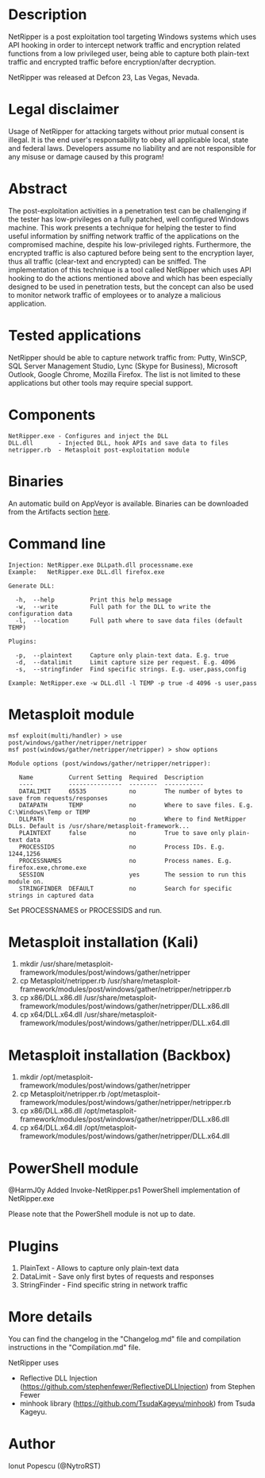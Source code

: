 # Description

NetRipper is a post exploitation tool targeting Windows systems which uses API hooking in order to intercept network traffic and encryption related functions from a low privileged user, being able to capture both plain-text traffic and encrypted traffic before encryption/after decryption. 

NetRipper was released at Defcon 23, Las Vegas, Nevada.

# Legal disclaimer

Usage of NetRipper for attacking targets without prior mutual consent is illegal. It is the end user's responsability to obey all applicable local, state and federal laws. Developers assume no liability and are not responsible for any misuse or damage caused by this program!

# Abstract

The post-exploitation activities in a penetration test can be challenging if the tester has low-privileges on a fully patched, well configured Windows machine. This work presents a technique for helping the tester to find useful information by sniffing network traffic of the applications on the compromised machine, despite his low-privileged rights. Furthermore, the encrypted traffic is also captured before being sent to the encryption layer, thus all traffic (clear-text and encrypted) can be sniffed. The implementation of this technique is a tool called NetRipper which uses API hooking to do the actions mentioned above and which has been especially designed to be used in penetration tests, but the concept can also be used to monitor network traffic of employees or to analyze a malicious application.

# Tested applications

NetRipper should be able to capture network traffic from: Putty, WinSCP, SQL Server Management Studio, Lync (Skype for Business), Microsoft Outlook, Google Chrome, Mozilla Firefox. The list is not limited to these applications but other tools may require special support.

# Components

```
NetRipper.exe - Configures and inject the DLL  
DLL.dll       - Injected DLL, hook APIs and save data to files  
netripper.rb  - Metasploit post-exploitation module
```

# Binaries 
An automatic build on AppVeyor is available. Binaries can be downloaded from the Artifacts section [here](https://ci.appveyor.com/project/NytroRST/netripper/build/artifacts).

# Command line

```
Injection: NetRipper.exe DLLpath.dll processname.exe  
Example:   NetRipper.exe DLL.dll firefox.exe  

Generate DLL:

  -h,  --help          Print this help message  
  -w,  --write         Full path for the DLL to write the configuration data  
  -l,  --location      Full path where to save data files (default TEMP)  

Plugins:

  -p,  --plaintext     Capture only plain-text data. E.g. true  
  -d,  --datalimit     Limit capture size per request. E.g. 4096  
  -s,  --stringfinder  Find specific strings. E.g. user,pass,config  

Example: NetRipper.exe -w DLL.dll -l TEMP -p true -d 4096 -s user,pass  
```

# Metasploit module

```
msf exploit(multi/handler) > use post/windows/gather/netripper/netripper 
msf post(windows/gather/netripper/netripper) > show options

Module options (post/windows/gather/netripper/netripper):

   Name          Current Setting  Required  Description
   ----          ---------------  --------  -----------
   DATALIMIT     65535            no        The number of bytes to save from requests/responses
   DATAPATH      TEMP             no        Where to save files. E.g. C:\Windows\Temp or TEMP
   DLLPATH                        no        Where to find NetRipper DLLs. Default is /usr/share/metasploit-framework...
   PLAINTEXT     false            no        True to save only plain-text data
   PROCESSIDS                     no        Process IDs. E.g. 1244,1256
   PROCESSNAMES                   no        Process names. E.g. firefox.exe,chrome.exe
   SESSION                        yes       The session to run this module on.
   STRINGFINDER  DEFAULT          no        Search for specific strings in captured data

```

Set PROCESSNAMES or PROCESSIDS and run.

# Metasploit installation (Kali)

1. mkdir /usr/share/metasploit-framework/modules/post/windows/gather/netripper
2. cp Metasploit/netripper.rb /usr/share/metasploit-framework/modules/post/windows/gather/netripper/netripper.rb
3. cp x86/DLL.x86.dll /usr/share/metasploit-framework/modules/post/windows/gather/netripper/DLL.x86.dll
4. cp x64/DLL.x64.dll /usr/share/metasploit-framework/modules/post/windows/gather/netripper/DLL.x64.dll

# Metasploit installation (Backbox)

1. mkdir /opt/metasploit-framework/modules/post/windows/gather/netripper
2. cp Metasploit/netripper.rb /opt/metasploit-framework/modules/post/windows/gather/netripper/netripper.rb
3. cp x86/DLL.x86.dll /opt/metasploit-framework/modules/post/windows/gather/netripper/DLL.x86.dll
4. cp x64/DLL.x64.dll /opt/metasploit-framework/modules/post/windows/gather/netripper/DLL.x64.dll

# PowerShell module

@HarmJ0y Added Invoke-NetRipper.ps1 PowerShell implementation of NetRipper.exe

Please note that the PowerShell module is not up to date.

# Plugins

1. PlainText - Allows to capture only plain-text data
2. DataLimit - Save only first bytes of requests and responses
3. StringFinder - Find specific string in network traffic

# More details

You can find the changelog in the "Changelog.md" file and compilation instructions in the "Compilation.md" file.

NetRipper uses 
- Reflective DLL Injection (https://github.com/stephenfewer/ReflectiveDLLInjection) from Stephen Fewer 
- minhook library (https://github.com/TsudaKageyu/minhook) from Tsuda Kageyu.

# Author

Ionut Popescu (@NytroRST)
